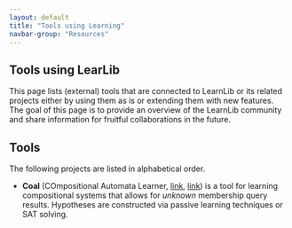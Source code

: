 ```yaml
---
layout: default
title: "Tools using Learning"
navbar-group: "Resources"
---
```


## Tools using LearLib

This page lists (external) tools that are connected to LearnLib or its related projects either by using them as is or extending them with new features.
The goal of this page is to provide an overview of the LearnLib community and share information for fruitful collaborations in the future.

## Tools

The following projects are listed in alphabetical order.

* **Coal** (COmpositional Automata Learner, [link](https://doi.org/10.1007/978-3-031-30826-0_3), [link](https://zenodo.org/records/7777664)) is a tool for learning compositional systems that allows for *unknown* membership query results. Hypotheses are constructed via passive learning techniques or SAT solving.

